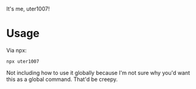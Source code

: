 It's me, uter1007!

# Usage
Via npx:
```
npx uter1007
```

Not including how to use it globally because I'm not sure why you'd want this as a global command. That'd be creepy.
